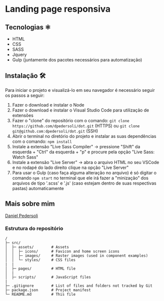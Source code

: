 # Landing page responsiva

## Tecnologias ⚛️

- HTML
- CSS
- SASS
- Jquery
- Gulp (juntamente dos pacotes necessários para automatização)

## Instalação 🛠️

Para iniciar o projeto e visualizá-lo em seu navegador é necessário seguir os passos a seguir:

1. Fazer o download e instalar o Node
2. Fazer o download e instalar o Visual Studio Code para utilização de extensões
3. Fazer o "clone" do repositório com o comando: `git clone https://github.com/dpedersoli/dot.git` (HTTPS) ou `git clone git@github.com:dpedersoli/dot.git` (SSH)
4. Abrir o terminal no diretório do projeto e instalar as suas dependências com o comando: `npm install`
5. Instale a extensão "Live Sass Compiler" -> pressione "Shift" da esquerda + "Ctrl" da esquerda + "p" e procure pela opção "Live Sass: Watch Sass"
6. Instale a extensão "Live Server" -> abra o arquivo HTML no seu VSCode e no rodapé do lado direito clique na opção "Live Server"
7. Para usar o Gulp (caso faça alguma alteração no arquivo) é só digitar o comando `npm start` no terminal que ele irá fazer a "minização" dos arquivos de tipo '.scss' e '.js' (caso estejam dentro de suas respectivas pastas) automaticamente

## Mais sobre mim

[Daniel Pedersoli](https://github.com/dpedersoli)
<br/>

### Estrutura do repositório

```
/
├─ src/
│  ├─ assets/        # Assets
│  │  ├─ icons/      # Favicon and home screen icons
│  │  ├─ images/     # Raster images (used in component examples)
│  │  └─ styles/     # CSS files
|  |
│  ├─ pages/         # HTML file
│  |
│  ├─ scripts/       # JavaScript files
|
├─ .gitignore        # List of files and folders not tracked by Git
├─ package.json      # Project manifest
└─ README.md         # This file
```
